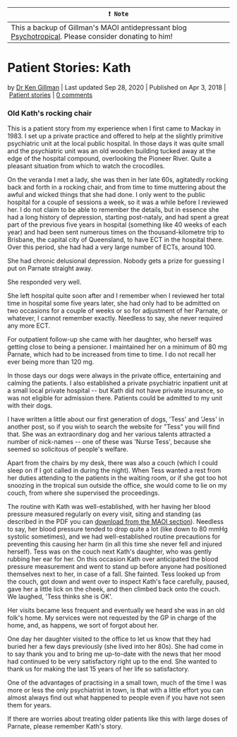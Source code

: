 **`❗ Note`** |
------------------- |
This a backup of Gillman's MAOI antidepressant blog [Psychotropical](https://psychotropical.com/). Please consider donating to him! |

Patient Stories: Kath
=====================

by [Dr Ken Gillman](https://psychotropical.com/author/dr-ken-gillman/ "Posts by Dr Ken Gillman") | Last updated Sep 28, 2020 | Published on Apr 3, 2018 | [Patient stories](https://psychotropical.com/category/patient-stories/) | [0 comments](https://psychotropical.com/patient-stories-kath/#respond)

### Old Kath's rocking chair

This is a patient story from my experience when I first came to Mackay in 1983. I set up a private practice and offered to help at the slightly primitive psychiatric unit at the local public hospital. In those days it was quite small and the psychiatric unit was an old wooden building tucked away at the edge of the hospital compound, overlooking the Pioneer River. Quite a pleasant situation from which to watch the crocodiles.

On the veranda I met a lady, she was then in her late 60s, agitatedly rocking back and forth in a rocking chair, and from time to time muttering about the awful and wicked things that she had done. I only went to the public hospital for a couple of sessions a week, so it was a while before I reviewed her. I do not claim to be able to remember the details, but in essence she had a long history of depression, starting post-nataly, and had spent a great part of the previous five years in hospital (something like 40 weeks of each year) and had been sent numerous times on the thousand-kilometre trip to Brisbane, the capital city of Queensland, to have ECT in the hospital there. Over this period, she had had a very large number of ECTs, around 100.

She had chronic delusional depression. Nobody gets a prize for guessing I put on Parnate straight away.

She responded very well.

She left hospital quite soon after and I remember when I reviewed her total time in hospital some five years later, she had only had to be admitted on two occasions for a couple of weeks or so for adjustment of her Parnate, or whatever, I cannot remember exactly. Needless to say, she never required any more ECT.

For outpatient follow-up she came with her daughter, who herself was getting close to being a pensioner. I maintained her on a minimum of 80 mg Parnate, which had to be increased from time to time. I do not recall her ever being more than 120 mg.

In those days our dogs were always in the private office, entertaining and calming the patients. I also established a private psychiatric inpatient unit at a small local private hospital -- but Kath did not have private insurance, so was not eligible for admission there. Patients could be admitted to my unit with their dogs.

I have written a little about our first generation of dogs, 'Tess' and 'Jess' in another post, so if you wish to search the website for "Tess" you will find that. She was an extraordinary dog and her various talents attracted a number of nick-names -- one of these was 'Nurse Tess', because she seemed so solicitous of people's welfare.

Apart from the chairs by my desk, there was also a couch (which I could sleep on if I got called in during the night). When Tess wanted a rest from her duties attending to the patients in the waiting room, or if she got too hot snoozing in the tropical sun outside the office, she would come to lie on my couch, from where she supervised the proceedings.

The routine with Kath was well-established, with her having her blood pressure measured regularly on every visit, siting and standing (as described in the PDF you can [download from the MAOI section](https://www.psychotropical.com/wp-content/uploads/2018/02/MAOI_treatment_BP_so.pdf)). Needless to say, her blood pressure tended to drop quite a lot (like down to 80 mmHg systolic sometimes), and we had well-established routine precautions for preventing this causing her harm (in all this time she never fell and injured herself). Tess was on the couch next Kath's daughter, who was gently rubbing her ear for her. On this occasion Kath over anticipated the blood pressure measurement and went to stand up before anyone had positioned themselves next to her, in case of a fall. She fainted. Tess looked up from the couch, got down and went over to inspect Kath's face carefully, paused, gave her a little lick on the cheek, and then climbed back onto the couch. We laughed, 'Tess thinks she is OK'.

Her visits became less frequent and eventually we heard she was in an old folk's home. My services were not requested by the GP in charge of the home, and, as happens, we sort of forgot about her.

One day her daughter visited to the office to let us know that they had buried her a few days previously (she lived into her 80s). She had come in to say thank you and to bring me up-to-date with the news that her mood had continued to be very satisfactory right up to the end. She wanted to thank us for making the last 15 years of her life so satisfactory.

One of the advantages of practising in a small town, much of the time I was more or less the only psychiatrist in town, is that with a little effort you can almost always find out what happened to people even if you have not seen them for years.

If there are worries about treating older patients like this with large doses of Parnate, please remember Kath's story.
